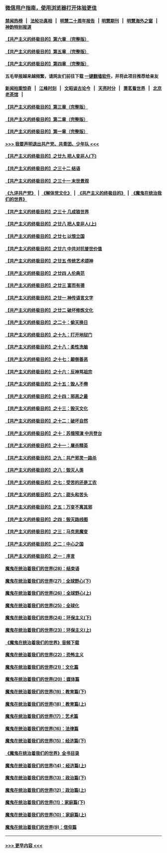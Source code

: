 ### [微信用户指南，使用浏览器打开体验更佳](https://github.com/gfw-breaker/banned-news1/blob/master/indexes/wechat-guide.md?t=0)
#### [禁闻热榜](热点新闻.md?t=0)  &nbsp;&nbsp;|&nbsp;&nbsp; [法轮功真相](https://github.com/gfw-breaker/truth/blob/master/README.md?t=0) &nbsp;&nbsp;|&nbsp;&nbsp; [明慧二十周年报告](https://github.com/gfw-breaker/mh-reports/blob/master/README.md?t=0) &nbsp;&nbsp;|&nbsp;&nbsp;[明慧期刊](https://github.com/gfw-breaker/mh-qikan) &nbsp;&nbsp;|&nbsp;&nbsp; [明慧海外之窗](https://github.com/gfw-breaker/mh-news/blob/master/README.md?t=0) &nbsp;&nbsp;|&nbsp;&nbsp; [神韵特别报道](https://github.com/gfw-breaker/mh-news/blob/master/shenyun.md?t=0)
#### [【共产主义的终极目的】第六章 （完整版）](../pages/nsc422/n11428913.md?t=02081255) 
#### [【共产主义的终极目的】第五章 （完整版）](../pages/nsc422/n11428912.md?t=02081255) 
#### [【共产主义的终极目的】第四章 （完整版）](../pages/nsc422/n11428907.md?t=02081255) 
#### 五毛举报越来越频繁，请网友们前往下载 [一键翻墙软件](https://github.com/gfw-breaker/ssr-accounts)，并将此项目推荐给亲友
#### [新闻拍案惊奇](https://github.com/gfw-breaker/banned-news1/blob/master/pages/link4.md) &nbsp;&nbsp;|&nbsp;&nbsp; [江峰时刻](https://github.com/gfw-breaker/banned-news1/blob/master/pages/link4.md) &nbsp;&nbsp;|&nbsp;&nbsp; [文昭谈古论今](https://github.com/gfw-breaker/banned-news1/blob/master/pages/link4.md) &nbsp;&nbsp;|&nbsp;&nbsp; [天亮时分](https://github.com/gfw-breaker/banned-news1/blob/master/pages/link4.md) &nbsp;&nbsp;|&nbsp;&nbsp; [萧茗看世界](https://github.com/gfw-breaker/banned-news1/blob/master/pages/link4.md) &nbsp;&nbsp;|&nbsp;&nbsp; [北京老茶馆](https://github.com/gfw-breaker/banned-news1/blob/master/pages/link4.md) &nbsp;&nbsp;|&nbsp;&nbsp; 
#### [【共产主义的终极目的】第三章（完整版）](../pages/nsc422/n11428848.md?t=02081255) 
#### [【共产主义的终极目的】第二章（完整版）](../pages/nsc422/n11428831.md?t=02081255) 
#### [【共产主义的终极目的】第一章（完整版）](../pages/nsc422/n11417651.md?t=02081255) 
#### [>>> 我要声明退出共产党、共青团、少年队 <<<](https://github.com/begood0513/goodnews/blob/master/quit/letter.md) 
#### [【共产主义的终极目的】之廿九 把人变非人(下)](../pages/nsc422/n11344140.md?t=02081255) 
#### [【共产主义的终极目的】之三十二 结语](../pages/nsc422/n11360535.md?t=02081255) 
#### [【共产主义的终极目的】之三十一 末世景观](../pages/nsc422/n11351129.md?t=02081255) 
#### [《九评共产党》](https://github.com/begood0513/9ping.md/blob/master/README.md) &nbsp;|&nbsp; [《解体党文化》](../../../../jtdwh.md/blob/master/README.md)  &nbsp;|&nbsp; [《共产主义的终极目的》](../../../../gczydzjmd.md/blob/master/README.md) &nbsp;|&nbsp; [《魔鬼在统治我们的世界》](../../../../mgztzwmdsj.md/blob/master/README.md) 
#### [【共产主义的终极目的】之三十 几成狼世界](../pages/nsc422/n11348280.md?t=02081255) 
#### [【共产主义的终极目的】之廿八 把人变非人(上)](../pages/nsc422/n11340492.md?t=02081255) 
#### [【共产主义的终极目的】之廿七 以恨立国](../pages/nsc422/n11336944.md?t=02081255) 
#### [【共产主义的终极目的】之廿六 中共对抗普世价值](../pages/nsc422/n11324785.md?t=02081255) 
#### [【共产主义的终极目的】之廿五 传统艺术颂神](../pages/nsc422/n11296396.md?t=02081255) 
#### [【共产主义的终极目的】之廿四 人伦典范](../pages/nsc422/n11296397.md?t=02081255) 
#### [【共产主义的终极目的】之廿三 富而有德](../pages/nsc422/n11283598.md?t=02081255) 
#### [【共产主义的终极目的】之廿一 神传语言文字](../pages/nsc422/n11263265.md?t=02081255) 
#### [【共产主义的终极目的】之廿二 破坏修炼文化](../pages/nsc422/n11245728.md?t=02081255) 
#### [【共产主义的终极目的】之二十：偷天换日](../pages/nsc422/n11238846.md?t=02081255) 
#### [【共产主义的终极目的】之十九：打开地狱门](../pages/nsc422/n11206376.md?t=02081255) 
#### [【共产主义的终极目的】之十八：柔性洗脑](../pages/nsc422/n11199994.md?t=02081255) 
#### [【共产主义的终极目的】之十七：颠倒善恶](../pages/nsc422/n11179782.md?t=02081255) 
#### [【共产主义的终极目的】之十六：反神骂祖宗](../pages/nsc422/n11166798.md?t=02081255) 
#### [【共产主义的终极目的】之十五：毁人不倦](../pages/nsc422/n11166792.md?t=02081255) 
#### [【共产主义的终极目的】之十四：邪恶之最](../pages/nsc422/n11150249.md?t=02081255) 
#### [【共产主义的终极目的】之十三：毁灭文化](../pages/nsc422/n11135227.md?t=02081255) 
#### [【共产主义的终极目的】之十二：破坏自然](../pages/nsc422/n11135214.md?t=02081255) 
#### [【共产主义的终极目的】之十：苏俄预演 中共登台](../pages/nsc422/n11118424.md?t=02081255) 
#### [【共产主义的终极目的】之十一：屠杀精英](../pages/nsc422/n11118442.md?t=02081255) 
#### [【共产主义的终极目的】之九：共产邪灵一路杀](../pages/nsc422/n11114139.md?t=02081255) 
#### [【共产主义的终极目的】之八：毁灭人类](../pages/nsc422/n11108503.md?t=02081255) 
#### [【共产主义的终极目的】之七：受苦的还是工农](../pages/nsc422/n11101809.md?t=02081255) 
#### [【共产主义的终极目的】之六：甜头和苦头](../pages/nsc422/n11096971.md?t=02081255) 
#### [【共产主义的终极目的】之五：万变不离其邪](../pages/nsc422/n11091285.md?t=02081255) 
#### [【共产主义的终极目的】之四：毁灭路线图](../pages/nsc422/n11086284.md?t=02081255) 
#### [【共产主义的终极目的】之三：马克思魔变](../pages/nsc422/n11061941.md?t=02081255) 
#### [【共产主义的终极目的】之二：中心之国](../pages/nsc422/n11047728.md?t=02081255) 
#### [【共产主义的终极目的】之一：序言](../pages/nsc422/n11086077.md?t=02081255) 
#### [魔鬼在统治着我们的世界(28)：结束语](../pages/nsc422/n10936246.md?t=02081255) 
#### [魔鬼在统治着我们的世界(27)：全球野心(下)](../pages/nsc422/n10928319.md?t=02081255) 
#### [魔鬼在统治着我们的世界(26)：全球野心(上)](../pages/nsc422/n10900318.md?t=02081255) 
#### [魔鬼在统治着我们的世界(25)：全球化](../pages/nsc422/n10788205.md?t=02081255) 
#### [魔鬼在统治着我们的世界(24)：环保主义(下)](../pages/nsc422/n10695307.md?t=02081255) 
#### [魔鬼在统治着我们的世界(23)：环保主义(上)](../pages/nsc422/n10688613.md?t=02081255) 
#### [《魔鬼在统治着我们的世界》音频下载](../pages/nsc422/n10635553.md?t=02081255) 
#### [魔鬼在统治着我们的世界(22)：恐怖主义](../pages/nsc422/n10614727.md?t=02081255) 
#### [魔鬼在统治着我们的世界(21)：文化篇](../pages/nsc422/n10597706.md?t=02081255) 
#### [魔鬼在统治着我们的世界(20)：媒体篇](../pages/nsc422/n10586579.md?t=02081255) 
#### [魔鬼在统治着我们的世界(19)：教育篇(下)](../pages/nsc422/n10564808.md?t=02081255) 
#### [魔鬼在统治着我们的世界(18)：教育篇(上)](../pages/nsc422/n10526970.md?t=02081255) 
#### [魔鬼在统治着我们的世界(17)：艺术篇](../pages/nsc422/n10499093.md?t=02081255) 
#### [魔鬼在统治着我们的世界(16)：法律篇](../pages/nsc422/n10485969.md?t=02081255) 
#### [魔鬼在统治着我们的世界(15)：经济篇(下)](../pages/nsc422/n10469975.md?t=02081255) 
#### [《魔鬼在统治着我们的世界》全书目录](../pages/nsc422/n10464261.md?t=02081255) 
#### [魔鬼在统治着我们的世界(14)：经济篇(上)](../pages/nsc422/n10457370.md?t=02081255) 
#### [魔鬼在统治着我们的世界(13)：政治篇(下)](../pages/nsc422/n10448270.md?t=02081255) 
#### [魔鬼在统治着我们的世界(12)：政治篇(上)](../pages/nsc422/n10444576.md?t=02081255) 
#### [魔鬼在统治着我们的世界(11)：家庭篇(下)](../pages/nsc422/n10440961.md?t=02081255) 
#### [魔鬼在统治着我们的世界(10)：家庭篇(上)](../pages/nsc422/n10435448.md?t=02081255) 
#### [魔鬼在统治着我们的世界(9)：信仰篇](../pages/nsc422/n10432159.md?t=02081255) 

----
#### [ >>> 更早内容 <<< ](../indexes/nsc422-earlier.md)
